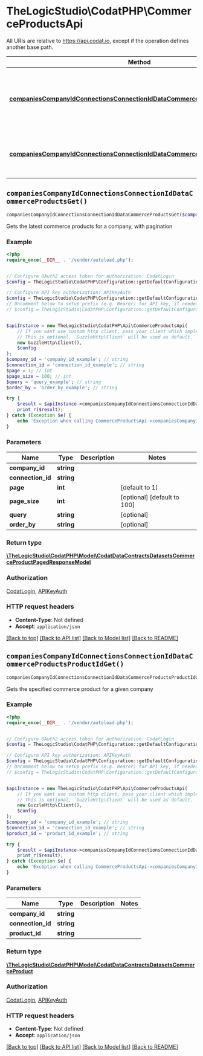 # TheLogicStudio\CodatPHP\CommerceProductsApi

All URIs are relative to https://api.codat.io, except if the operation defines another base path.

| Method | HTTP request | Description |
| ------------- | ------------- | ------------- |
| [**companiesCompanyIdConnectionsConnectionIdDataCommerceProductsGet()**](CommerceProductsApi.md#companiesCompanyIdConnectionsConnectionIdDataCommerceProductsGet) | **GET** /companies/{companyId}/connections/{connectionId}/data/commerce-products | Gets the latest commerce products for a company, with pagination |
| [**companiesCompanyIdConnectionsConnectionIdDataCommerceProductsProductIdGet()**](CommerceProductsApi.md#companiesCompanyIdConnectionsConnectionIdDataCommerceProductsProductIdGet) | **GET** /companies/{companyId}/connections/{connectionId}/data/commerce-products/{productId} | Gets the specified commerce product for a given company |


## `companiesCompanyIdConnectionsConnectionIdDataCommerceProductsGet()`

```php
companiesCompanyIdConnectionsConnectionIdDataCommerceProductsGet($company_id, $connection_id, $page, $page_size, $query, $order_by): \TheLogicStudio\CodatPHP\Model\CodatDataContractsDatasetsCommerceProductPagedResponseModel
```

Gets the latest commerce products for a company, with pagination

### Example

```php
<?php
require_once(__DIR__ . '/vendor/autoload.php');


// Configure OAuth2 access token for authorization: CodatLogin
$config = TheLogicStudio\CodatPHP\Configuration::getDefaultConfiguration()->setAccessToken('YOUR_ACCESS_TOKEN');

// Configure API key authorization: APIKeyAuth
$config = TheLogicStudio\CodatPHP\Configuration::getDefaultConfiguration()->setApiKey('Authorization', 'YOUR_API_KEY');
// Uncomment below to setup prefix (e.g. Bearer) for API key, if needed
// $config = TheLogicStudio\CodatPHP\Configuration::getDefaultConfiguration()->setApiKeyPrefix('Authorization', 'Bearer');


$apiInstance = new TheLogicStudio\CodatPHP\Api\CommerceProductsApi(
    // If you want use custom http client, pass your client which implements `GuzzleHttp\ClientInterface`.
    // This is optional, `GuzzleHttp\Client` will be used as default.
    new GuzzleHttp\Client(),
    $config
);
$company_id = 'company_id_example'; // string
$connection_id = 'connection_id_example'; // string
$page = 1; // int
$page_size = 100; // int
$query = 'query_example'; // string
$order_by = 'order_by_example'; // string

try {
    $result = $apiInstance->companiesCompanyIdConnectionsConnectionIdDataCommerceProductsGet($company_id, $connection_id, $page, $page_size, $query, $order_by);
    print_r($result);
} catch (Exception $e) {
    echo 'Exception when calling CommerceProductsApi->companiesCompanyIdConnectionsConnectionIdDataCommerceProductsGet: ', $e->getMessage(), PHP_EOL;
}
```

### Parameters

| Name | Type | Description  | Notes |
| ------------- | ------------- | ------------- | ------------- |
| **company_id** | **string**|  | |
| **connection_id** | **string**|  | |
| **page** | **int**|  | [default to 1] |
| **page_size** | **int**|  | [optional] [default to 100] |
| **query** | **string**|  | [optional] |
| **order_by** | **string**|  | [optional] |

### Return type

[**\TheLogicStudio\CodatPHP\Model\CodatDataContractsDatasetsCommerceProductPagedResponseModel**](../Model/CodatDataContractsDatasetsCommerceProductPagedResponseModel.md)

### Authorization

[CodatLogin](../../README.md#CodatLogin), [APIKeyAuth](../../README.md#APIKeyAuth)

### HTTP request headers

- **Content-Type**: Not defined
- **Accept**: `application/json`

[[Back to top]](#) [[Back to API list]](../../README.md#endpoints)
[[Back to Model list]](../../README.md#models)
[[Back to README]](../../README.md)

## `companiesCompanyIdConnectionsConnectionIdDataCommerceProductsProductIdGet()`

```php
companiesCompanyIdConnectionsConnectionIdDataCommerceProductsProductIdGet($company_id, $connection_id, $product_id): \TheLogicStudio\CodatPHP\Model\CodatDataContractsDatasetsCommerceProduct
```

Gets the specified commerce product for a given company

### Example

```php
<?php
require_once(__DIR__ . '/vendor/autoload.php');


// Configure OAuth2 access token for authorization: CodatLogin
$config = TheLogicStudio\CodatPHP\Configuration::getDefaultConfiguration()->setAccessToken('YOUR_ACCESS_TOKEN');

// Configure API key authorization: APIKeyAuth
$config = TheLogicStudio\CodatPHP\Configuration::getDefaultConfiguration()->setApiKey('Authorization', 'YOUR_API_KEY');
// Uncomment below to setup prefix (e.g. Bearer) for API key, if needed
// $config = TheLogicStudio\CodatPHP\Configuration::getDefaultConfiguration()->setApiKeyPrefix('Authorization', 'Bearer');


$apiInstance = new TheLogicStudio\CodatPHP\Api\CommerceProductsApi(
    // If you want use custom http client, pass your client which implements `GuzzleHttp\ClientInterface`.
    // This is optional, `GuzzleHttp\Client` will be used as default.
    new GuzzleHttp\Client(),
    $config
);
$company_id = 'company_id_example'; // string
$connection_id = 'connection_id_example'; // string
$product_id = 'product_id_example'; // string

try {
    $result = $apiInstance->companiesCompanyIdConnectionsConnectionIdDataCommerceProductsProductIdGet($company_id, $connection_id, $product_id);
    print_r($result);
} catch (Exception $e) {
    echo 'Exception when calling CommerceProductsApi->companiesCompanyIdConnectionsConnectionIdDataCommerceProductsProductIdGet: ', $e->getMessage(), PHP_EOL;
}
```

### Parameters

| Name | Type | Description  | Notes |
| ------------- | ------------- | ------------- | ------------- |
| **company_id** | **string**|  | |
| **connection_id** | **string**|  | |
| **product_id** | **string**|  | |

### Return type

[**\TheLogicStudio\CodatPHP\Model\CodatDataContractsDatasetsCommerceProduct**](../Model/CodatDataContractsDatasetsCommerceProduct.md)

### Authorization

[CodatLogin](../../README.md#CodatLogin), [APIKeyAuth](../../README.md#APIKeyAuth)

### HTTP request headers

- **Content-Type**: Not defined
- **Accept**: `application/json`

[[Back to top]](#) [[Back to API list]](../../README.md#endpoints)
[[Back to Model list]](../../README.md#models)
[[Back to README]](../../README.md)
